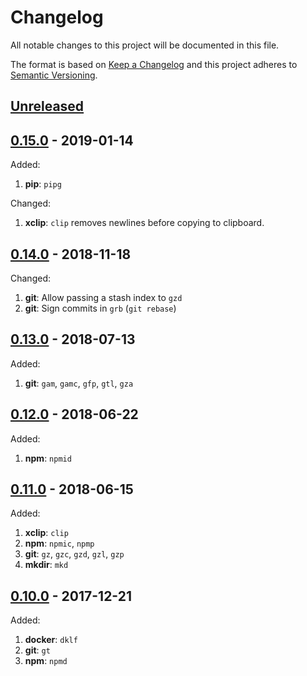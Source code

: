 # Changelog

All notable changes to this project will be documented in this file.

The format is based on [Keep a Changelog](http://keepachangelog.com/en/1.0.0/)
and this project adheres to [Semantic Versioning](http://semver.org/spec/v2.0.0.html).


## [Unreleased][unreleased]


## [0.15.0][0.15.0] - 2019-01-14

Added:

1. **pip**: `pipg`

Changed:

1. **xclip**: `clip` removes newlines before copying to clipboard.


## [0.14.0][0.14.0] - 2018-11-18

Changed:

1. **git**: Allow passing a stash index to `gzd`
1. **git**: Sign commits in `grb` (`git rebase`)


## [0.13.0][0.13.0] - 2018-07-13

Added:

1. **git**: `gam`, `gamc`, `gfp`, `gtl`, `gza`


## [0.12.0][0.12.0] - 2018-06-22

Added:

1. **npm**: `npmid`


## [0.11.0][0.11.0] - 2018-06-15

Added:

1. **xclip**: `clip`
1. **npm**: `npmic`, `npmp`
1. **git**: `gz`, `gzc`, `gzd`, `gzl`, `gzp`
1. **mkdir**: `mkd`


## [0.10.0][0.10.0] - 2017-12-21

Added:

1. **docker**: `dklf`
1. **git**: `gt`
1. **npm**: `npmd`


[0.10.0]:https://github.com/GochoMugo/fancy-aliases/releases/tag/v0.10.0
[0.11.0]:https://github.com/GochoMugo/fancy-aliases/releases/tag/v0.11.0
[0.12.0]:https://github.com/GochoMugo/fancy-aliases/releases/tag/v0.12.0
[0.13.0]:https://github.com/GochoMugo/fancy-aliases/releases/tag/v0.13.0
[0.14.0]:https://github.com/GochoMugo/fancy-aliases/releases/tag/v0.14.0
[0.15.0]:https://github.com/GochoMugo/fancy-aliases/releases/tag/v0.15.0
[unreleased]:https://github.com/GochoMugo/fancy-aliases/compare/v0.15.0...master
